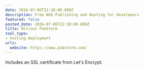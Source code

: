 ```yaml
---
date: 2016-07-06T22:38:00.000Z
description: Free Web Publishing and Hosting for Developers
featured: false
posted_date: 2016-07-06T22:38:00.000Z
title: Nitrous PubStorm
tool_type:
- hosting-deployment
urls:
  website: https://www.pubstorm.com/
---
```


Includes an SSL certificate from Let's Encrypt.